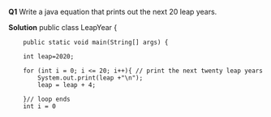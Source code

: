 **Q1** Write a java equation that prints out the next 20 leap years.

**Solution**
    public class LeapYear {

        public static void main(String[] args) {
        
        int leap=2020;
        
        for (int i = 0; i <= 20; i++){ // print the next twenty leap years
            System.out.print(leap +"\n");
            leap = leap + 4;
            
        }// loop ends
        int i = 0
